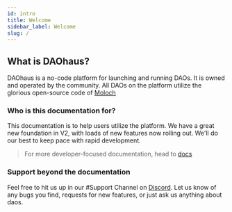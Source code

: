 ```yaml
---
id: intro
title: Welcome
sidebar_label: Welcome
slug: /
---
```


## What is DAOhaus?

DAOhaus is a no-code platform for launching and running DAOs. It is owned and operated by the community. All DAOs on the platform utilize the glorious open-source code of [Moloch](/intro-moloch)

### Who is this documentation for?

This documentation is to help users utilize the platform. We have a great new foundation in V2, with loads of new features now rolling out. We'll do our best to keep pace with rapid development.

> For more developer-focused documentation, head to [docs](/docs)

### Support beyond the documentation

Feel free to hit us up in our <span class='channels'>#Support</span> Channel on [Discord](https://discord.gg/CAqTnwGpez). Let us know of any bugs you find, requests for new features, or just ask us anything about daos.
